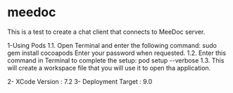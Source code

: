 # meedoc
This is a test to create a chat client that connects to MeeDoc server.

1-Using Pods
1.1. Open Terminal and enter the following command:
sudo gem install cocoapods
Enter your password when requested.
1.2. Enter this command in Terminal to complete the setup:
pod setup --verbose
1.3. This will create a workspace file that you will use it to open tha application.

2- XCode Version : 7.2
3- Deployment Target : 9.0

<snippet>
<content><![CDATA[
# ${1:TestCode for MeeDoc}
TODO: This is a task required from MeeDoc company, it is to create a chat client that connects to MeeDoc server, this client is created for iOS.
## Installation
Open Terminal and enter the following command:
sudo gem install cocoapods
Enter your password when requested.
1.2. Enter this command in Terminal to complete the setup:
pod setup --verbose
1.3. This will create a workspace file that you will use it to open tha application.
## Usage
This application to enable patients to communicate with remotly doctors and enable them to chat with them.
## History
I worked in this project for 10 Hours.
Next release will contain core data technich to enable user to save his history with doctors.
## License
This is for task only no purchased APIs.]]></content>
</snippet>